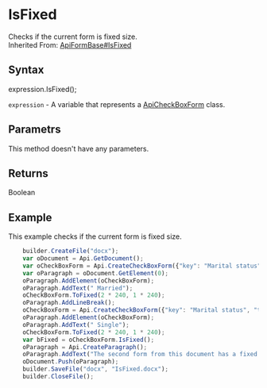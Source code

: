 # IsFixed

Checks if the current form is fixed size.<br>Inherited From: [ApiFormBase#IsFixed](../../ApiFormBase/Methods/IsFixed.md)

## Syntax

expression.IsFixed();

`expression` - A variable that represents a [ApiCheckBoxForm](../ApiCheckBoxForm.md) class.

## Parametrs

This method doesn't have any parameters.

## Returns

Boolean

## Example

This example checks if the current form is fixed size.

```javascript
	builder.CreateFile("docx");
	var oDocument = Api.GetDocument();
	var oCheckBoxForm = Api.CreateCheckBoxForm({"key": "Marital status", "tip": "Specify your marital status", "required": true, "placeholder": "Marital status", "radio": true});
	var oParagraph = oDocument.GetElement(0);
	oParagraph.AddElement(oCheckBoxForm);
	oParagraph.AddText(" Married");
	oCheckBoxForm.ToFixed(2 * 240, 1 * 240);
	oParagraph.AddLineBreak();
	oCheckBoxForm = Api.CreateCheckBoxForm({"key": "Marital status", "tip": "Specify your marital status", "required": true, "placeholder": "Marital status", "radio": true});
	oParagraph.AddElement(oCheckBoxForm);
	oParagraph.AddText(" Single");
	oCheckBoxForm.ToFixed(2 * 240, 1 * 240);
	var bFixed = oCheckBoxForm.IsFixed();
	oParagraph = Api.CreateParagraph();
	oParagraph.AddText("The second form from this document has a fixed size: " + bFixed);
	oDocument.Push(oParagraph);
	builder.SaveFile("docx", "IsFixed.docx");
	builder.CloseFile();
```